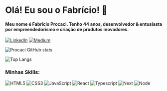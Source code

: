 # Olá! Eu sou o Fabrício! 🤚
#### Meu nome é Fabrício Procaci. Tenho 44 anos, desenvolvedor & entusiasta por empreendedorismo e criação de produtos inovadores.
[![LinkedIn](https://img.shields.io/badge/LinkedIn-0077B5?style=for-the-badge&logo=linkedin&logoColor=white)](https://www.linkedin.com/in/fabricio-procaci-74a010152/) [![Medium](https://img.shields.io/badge/Medium-12100E?style=for-the-badge&logo=medium&logoColor=white)](https://medium.com/@fprocaci)

![Procaci GitHub stats](https://github-readme-stats.vercel.app/api?username=fprocaci&show_icons=true&theme=dracula)

![Top Langs](https://github-readme-stats.vercel.app/api/top-langs/?username=anuraghazra&layout=compact&theme=dracula)

### Minhas Skills:

![HTML5](https://img.shields.io/badge/HTML5-E34F26?style=for-the-badge&logo=html5&logoColor=white) ![CSS3](https://img.shields.io/badge/CSS3-1572B6?style=for-the-badge&logo=css3&logoColor=white) ![JavaScript](https://img.shields.io/badge/JavaScript-323330?style=for-the-badge&logo=javascript&logoColor=F7DF1E) ![React](https://img.shields.io/badge/React-20232A?style=for-the-badge&logo=react&logoColor=61DAFB) ![Typescript](https://img.shields.io/badge/TypeScript-007ACC?style=for-the-badge&logo=typescript&logoColor=white) ![Next](https://img.shields.io/badge/Next.js-20232A?style=for-the-badge&logo=next.js&logoColor=white) ![Node](https://img.shields.io/badge/Node.js-43853D?style=for-the-badge&logo=node.js&logoColor=white)
